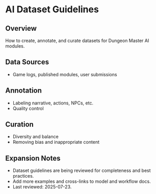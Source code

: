 
# AI Dataset Guidelines

## Overview

How to create, annotate, and curate datasets for Dungeon Master AI modules.

## Data Sources

- Game logs, published modules, user submissions

## Annotation

- Labeling narrative, actions, NPCs, etc.
- Quality control

## Curation

- Diversity and balance
- Removing bias and inappropriate content

## Expansion Notes

- Dataset guidelines are being reviewed for completeness and best practices.
- Add more examples and cross-links to model and workflow docs.
- Last reviewed: 2025-07-23.
